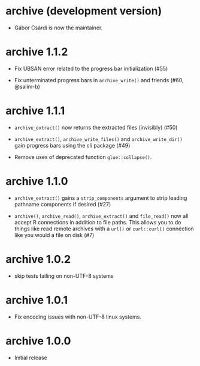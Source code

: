 # archive (development version)

* Gábor Csárdi is now the maintainer.

# archive 1.1.2

* Fix UBSAN error related to the progress bar initialization (#55)

* Fix unterminated progress bars in `archive_write()` and friends (#60, @salim-b)

# archive 1.1.1

* `archive_extract()` now returns the extracted files (invisibly) (#50)

* `archive_extract()`, `archive_write_files()` and `archive_write_dir()` gain progress bars using the cli package (#49)

* Remove uses of deprecated function `glue::collapse()`.

# archive 1.1.0

* `archive_extract()` gains a `strip_components` argument to strip leading pathname components if desired (#27)

* `archive()`, `archive_read()`, `archive_extract()` and `file_read()` now all accept R connections in addition to file paths.
  This allows you to do things like read remote archives with a `url()` or `curl::curl()` connection like you would a file on disk (#7)

# archive 1.0.2

* skip tests failing on non-UTF-8 systems

# archive 1.0.1

* Fix encoding issues with non-UTF-8 linux systems.

# archive 1.0.0

* Initial release
